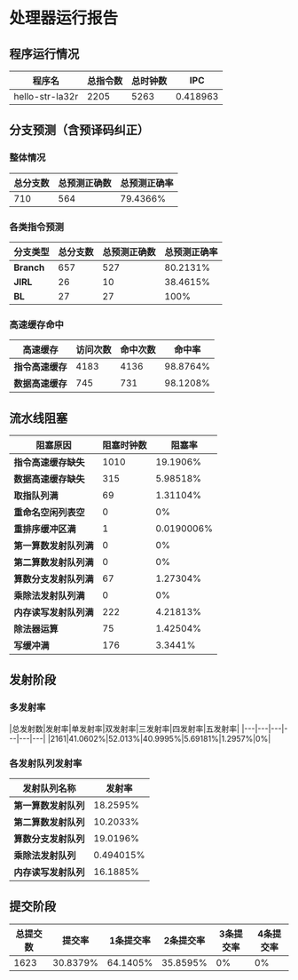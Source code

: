 # 处理器运行报告
## 程序运行情况
|程序名|总指令数|总时钟数|IPC|
|---|---|---|---|
|hello-str-la32r|2205|5263|0.418963|

## 分支预测（含预译码纠正）
### 整体情况
|总分支数|总预测正确数|总预测正确率|
|---|---|---|
|710|564|79.4366%|

### 各类指令预测
|分支类型|总分支数|总预测正确数|总预测正确率|
|---|---|---|---|
|**Branch**| 657 | 527 | 80.2131%|
|**JIRL**| 26 | 10 | 38.4615%|
|**BL**| 27 | 27 | 100%|

### 高速缓存命中
|高速缓存|访问次数|命中次数|命中率|
|---|---|---|---|
|**指令高速缓存**| 4183 | 4136 | 98.8764%|
|**数据高速缓存**| 745 | 731 | 98.1208%|
## 流水线阻塞
|阻塞原因|阻塞时钟数|阻塞率|
|---|---|---|
|**指令高速缓存缺失**| 1010 | 19.1906%|
|**数据高速缓存缺失**| 315 | 5.98518%|
|**取指队列满**| 69 | 1.31104%|
|**重命名空闲列表空**|0 | 0%|
|**重排序缓冲区满**|1 | 0.0190006%|
|**第一算数发射队列满**|0 | 0%|
|**第二算数发射队列满**|0 | 0%|
|**算数分支发射队列满**|67 | 1.27304%|
|**乘除法发射队列满**|0 | 0%|
|**内存读写发射队列满**|222 | 4.21813%|
|**除法器运算**|75 | 1.42504%|
|**写缓冲满**|176 | 3.3441%|

## 发射阶段
### 多发射率
|总发射数|发射率|单发射率|双发射率|三发射率|四发射率|五发射率|
|---|---|---|---|---|---|
|2161|41.0602%|52.013%|40.9995%|5.69181%|1.2957%|0%|

### 各发射队列发射率
|发射队列名称|发射率|
|---|---|
|**第一算数发射队列**|18.2595%|
|**第二算数发射队列**|10.2033%|
|**算数分支发射队列**|19.0196%|
|**乘除法发射队列**|0.494015%|
|**内存读写发射队列**|16.1885%|

## 提交阶段
|总提交数|提交率|1条提交率|2条提交率|3条提交率|4条提交率|
|---|---|---|---|---|---|
|1623|30.8379%|64.1405%|35.8595%|0%|0%|
